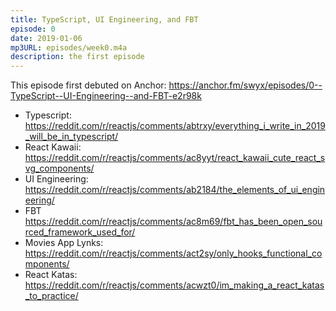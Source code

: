 ```yaml
---
title: TypeScript, UI Engineering, and FBT
episode: 0
date: 2019-01-06
mp3URL: episodes/week0.m4a
description: the first episode
---
```


This episode first debuted on Anchor: https://anchor.fm/swyx/episodes/0--TypeScript--UI-Engineering--and-FBT-e2r98k

- Typescript: https://reddit.com/r/reactjs/comments/abtrxy/everything_i_write_in_2019_will_be_in_typescript/
- React Kawaii: https://reddit.com/r/reactjs/comments/ac8yyt/react_kawaii_cute_react_svg_components/
- UI Engineering: https://reddit.com/r/reactjs/comments/ab2184/the_elements_of_ui_engineering/
- FBT https://reddit.com/r/reactjs/comments/ac8m69/fbt_has_been_open_sourced_framework_used_for/
- Movies App Lynks: https://reddit.com/r/reactjs/comments/act2sy/only_hooks_functional_components/
- React Katas: https://reddit.com/r/reactjs/comments/acwzt0/im_making_a_react_katas_to_practice/
